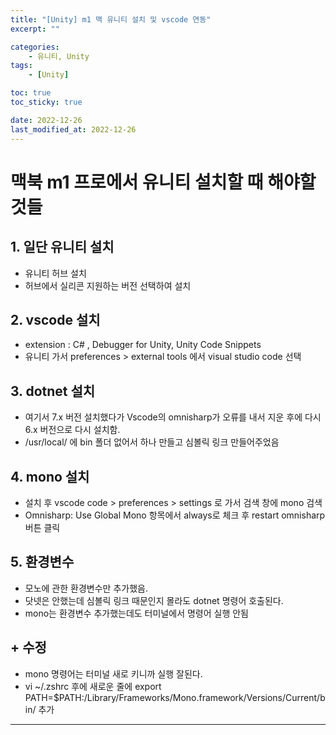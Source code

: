 ```yaml
---
title: "[Unity] m1 맥 유니티 설치 및 vscode 연동"
excerpt: ""

categories:
    - 유니티, Unity
tags:
    - [Unity]

toc: true
toc_sticky: true

date: 2022-12-26
last_modified_at: 2022-12-26
---
```

# 맥북 m1 프로에서 유니티 설치할 때 해야할 것들

## 1. 일단 유니티 설치
- 유니티 허브 설치
- 허브에서 실리콘 지원하는 버전 선택하여 설치

## 2. vscode 설치
- extension : C# , Debugger for Unity, Unity Code Snippets
- 유니티 가서 preferences > external tools 에서 visual studio code 선택

## 3. dotnet 설치
- 여기서 7.x 버전 설치했다가 Vscode의 omnisharp가 오류를 내서 지운 후에 다시 6.x 버전으로 다시 설치함.
- /usr/local/ 에 bin 폴더 없어서 하나 만들고 심볼릭 링크 만들어주었음

## 4. mono 설치
- 설치 후 vscode code > preferences > settings 로 가서 검색 창에 mono 검색
- Omnisharp: Use Global Mono 항목에서 always로 체크 후 restart omnisharp 버튼 클릭

## 5. 환경변수
- 모노에 관한 환경변수만 추가했음.
- 닷넷은 안했는데 심볼릭 링크 때문인지 몰라도 dotnet 명령어 호출된다.
- mono는 환경변수 추가했는데도 터미널에서 명령어 실행 안됨

## + 수정
- mono 명령어는 터미널 새로 키니까 실행 잘된다. 
- vi ~/.zshrc 후에 새로운 줄에 export PATH=$PATH:/Library/Frameworks/Mono.framework/Versions/Current/bin/ 추가




---
